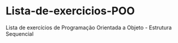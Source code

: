# Lista-de-exercicios-POO
 Lista de exercícios de Programação Orientada a Objeto - Estrutura Sequencial
